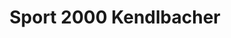 ---
title: "Sport 2000 Kendlbacher"
url: /grossarl/sport-2000-kendlbacher-unterbergstrasse/
shop: Mieten
---
